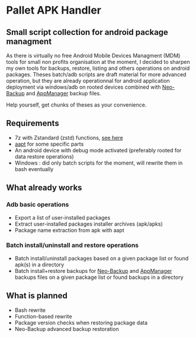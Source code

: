 # Pallet APK Handler
## Small script collection for android package managment

As there is virtually no free Android Mobile Devices Managment (MDM) tools for small non profits organisation at the moment, I decided to sharpen my own tools for backups, restore, listing and others operations on android packages. Theses batch/adb scripts are draft material for more advanced operation, but they are already operationnal for android application deployment via windows/adb on rooted devices combined with [Neo-Backup](https://github.com/NeoApplications/Neo-Backup) and [AppManager](https://github.com/MuntashirAkon/AppManager) backup files.

Help yourself, get chunks of theses as your convenience.

## Requirements
- 7z with Zstandard (zstd) functions, [see here](https://github.com/mcmilk/7-Zip-zstd)
- [aapt](https://stackoverflow.com/questions/28234671/what-is-aapt-android-asset-packaging-tool-and-how-does-it-work) for some specific parts
- An android device with debug mode activated (preferably rooted for data restore operations)
- Windows : did only batch scripts for the moment, will rewrite them in bash eventually

## What already works
### Adb basic operations
- Export a list of user-installed packages
- Extract user-installed packages installer archives (apk/apks)
- Package name extraction from apk with aapt
### Batch install/uninstall and restore operations
- Batch install/uninstall packages based on a given package list or found apk(s) in a directory
- Batch install+restore backups for [Neo-Backup](https://github.com/NeoApplications/Neo-Backup) and [AppManager](https://github.com/MuntashirAkon/AppManager) backups files on a given package list or found backups in a directory 

## What is planned
- Bash rewrite
- Function-based rewrite 
- Package version checks when restoring package data
- Neo-Backup advanced backup restoration

